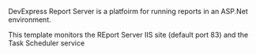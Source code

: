 DevExpress Report Server is a platfoirm for running reports in an ASP.Net environment.

This template monitors the REport Server IIS site (default port 83) and the Task Scheduler service
